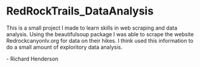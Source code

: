 # RedRockTrails_DataAnalysis

This is a small project I made to learn skills in web scraping and data analysis. 
Using the beautifulsoup package I was able to scrape the website Redrockcanyonlv.org for data on their hikes.
I think used this information to do a small amount of exploritory data analysis. 

\- Richard Henderson
